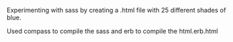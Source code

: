 Experimenting with sass by creating a .html file with 25 different shades of blue.

Used compass to compile the sass and erb to compile the html.erb.html